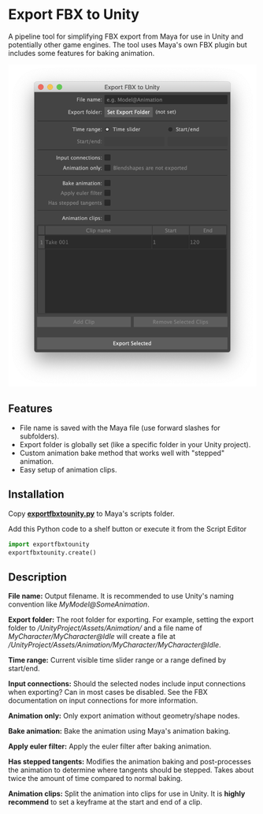 # Export FBX to Unity

A pipeline tool for simplifying FBX export from Maya for use in Unity and potentially other game engines. The tool uses Maya's own FBX plugin but includes some features for baking animation.

![](export_fbx_to_unity_screenshot.png)

## Features

- File name is saved with the Maya file (use forward slashes for subfolders). 
- Export folder is globally set (like a specific folder in your Unity project).
- Custom animation bake method that works well with "stepped" animation.
- Easy setup of animation clips.

## Installation

Copy __[exportfbxtounity.py](exportfbxtounity.py)__ to Maya's scripts folder.

Add this Python code to a shelf button or execute it from the Script Editor

```python
import exportfbxtounity
exportfbxtounity.create()
```

## Description

**File name:** Output filename. It is recommended to use Unity's naming convention like _MyModel@SomeAnimation_.

**Export folder:** The root folder for exporting. For example, setting the export folder to _/UnityProject/Assets/Animation/_ and a file name of _MyCharacter/MyCharacter@Idle_ will create a file at _/UnityProject/Assets/Animation/MyCharacter/MyCharacter@Idle_.

**Time range:** Current visible time slider range or a range defined by start/end.

**Input connections:** Should the selected nodes include input connections when exporting? Can in most cases be disabled. See the FBX documentation on input connections for more information.

**Animation only:** Only export animation without geometry/shape nodes.

**Bake animation:** Bake the animation using Maya's animation baking.

**Apply euler filter:** Apply the euler filter after baking animation.

**Has stepped tangents:** Modifies the animation baking and post-processes the animation to determine where tangents should be stepped. Takes about twice the amount of time compared to normal baking.

**Animation clips:** Split the animation into clips for use in Unity. It is **highly recommend** to set a keyframe at the start and end of a clip.